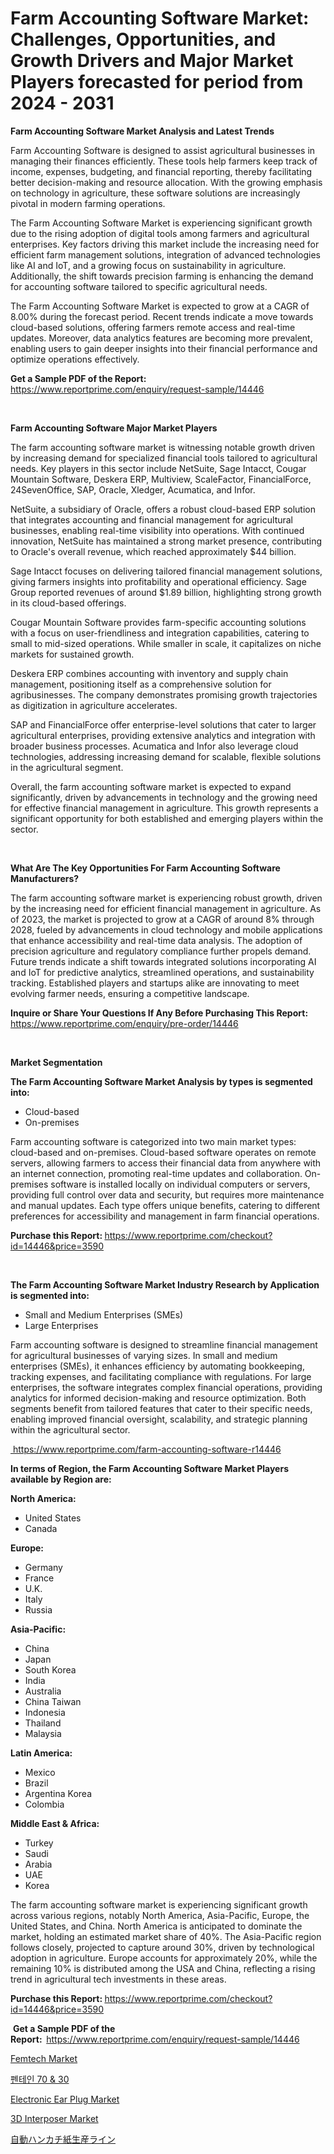 <p><h1>Farm Accounting Software Market: Challenges, Opportunities, and Growth Drivers and Major Market Players forecasted for period from 2024 - 2031</h1></p><p><strong>Farm Accounting Software Market Analysis and Latest Trends</strong></p>
<p><p>Farm Accounting Software is designed to assist agricultural businesses in managing their finances efficiently. These tools help farmers keep track of income, expenses, budgeting, and financial reporting, thereby facilitating better decision-making and resource allocation. With the growing emphasis on technology in agriculture, these software solutions are increasingly pivotal in modern farming operations.</p><p>The Farm Accounting Software Market is experiencing significant growth due to the rising adoption of digital tools among farmers and agricultural enterprises. Key factors driving this market include the increasing need for efficient farm management solutions, integration of advanced technologies like AI and IoT, and a growing focus on sustainability in agriculture. Additionally, the shift towards precision farming is enhancing the demand for accounting software tailored to specific agricultural needs.</p><p>The Farm Accounting Software Market is expected to grow at a CAGR of 8.00% during the forecast period. Recent trends indicate a move towards cloud-based solutions, offering farmers remote access and real-time updates. Moreover, data analytics features are becoming more prevalent, enabling users to gain deeper insights into their financial performance and optimize operations effectively.</p></p>
<p><strong>Get a Sample PDF of the Report:&nbsp;</strong> <a href="https://www.reportprime.com/enquiry/request-sample/14446">https://www.reportprime.com/enquiry/request-sample/14446</a></p>
<p>&nbsp;</p>
<p><strong>Farm Accounting Software Major Market Players</strong></p>
<p><p>The farm accounting software market is witnessing notable growth driven by increasing demand for specialized financial tools tailored to agricultural needs. Key players in this sector include NetSuite, Sage Intacct, Cougar Mountain Software, Deskera ERP, Multiview, ScaleFactor, FinancialForce, 24SevenOffice, SAP, Oracle, Xledger, Acumatica, and Infor.</p><p>NetSuite, a subsidiary of Oracle, offers a robust cloud-based ERP solution that integrates accounting and financial management for agricultural businesses, enabling real-time visibility into operations. With continued innovation, NetSuite has maintained a strong market presence, contributing to Oracle's overall revenue, which reached approximately $44 billion.</p><p>Sage Intacct focuses on delivering tailored financial management solutions, giving farmers insights into profitability and operational efficiency. Sage Group reported revenues of around $1.89 billion, highlighting strong growth in its cloud-based offerings.</p><p>Cougar Mountain Software provides farm-specific accounting solutions with a focus on user-friendliness and integration capabilities, catering to small to mid-sized operations. While smaller in scale, it capitalizes on niche markets for sustained growth.</p><p>Deskera ERP combines accounting with inventory and supply chain management, positioning itself as a comprehensive solution for agribusinesses. The company demonstrates promising growth trajectories as digitization in agriculture accelerates.</p><p>SAP and FinancialForce offer enterprise-level solutions that cater to larger agricultural enterprises, providing extensive analytics and integration with broader business processes. Acumatica and Infor also leverage cloud technologies, addressing increasing demand for scalable, flexible solutions in the agricultural segment.</p><p>Overall, the farm accounting software market is expected to expand significantly, driven by advancements in technology and the growing need for effective financial management in agriculture. This growth represents a significant opportunity for both established and emerging players within the sector.</p></p>
<p>&nbsp;</p>
<p><strong>What Are The Key Opportunities For Farm Accounting Software Manufacturers?</strong></p>
<p><p>The farm accounting software market is experiencing robust growth, driven by the increasing need for efficient financial management in agriculture. As of 2023, the market is projected to grow at a CAGR of around 8% through 2028, fueled by advancements in cloud technology and mobile applications that enhance accessibility and real-time data analysis. The adoption of precision agriculture and regulatory compliance further propels demand. Future trends indicate a shift towards integrated solutions incorporating AI and IoT for predictive analytics, streamlined operations, and sustainability tracking. Established players and startups alike are innovating to meet evolving farmer needs, ensuring a competitive landscape.</p></p>
<p><strong>Inquire or Share Your Questions If Any Before Purchasing This Report:</strong> <a href="https://www.reportprime.com/enquiry/pre-order/14446">https://www.reportprime.com/enquiry/pre-order/14446</a></p>
<p>&nbsp;</p>
<p><strong>Market Segmentation</strong></p>
<p><strong>The Farm Accounting Software Market Analysis by types is segmented into:</strong></p>
<p><ul><li>Cloud-based</li><li>On-premises</li></ul></p>
<p><p>Farm accounting software is categorized into two main market types: cloud-based and on-premises. Cloud-based software operates on remote servers, allowing farmers to access their financial data from anywhere with an internet connection, promoting real-time updates and collaboration. On-premises software is installed locally on individual computers or servers, providing full control over data and security, but requires more maintenance and manual updates. Each type offers unique benefits, catering to different preferences for accessibility and management in farm financial operations.</p></p>
<p><strong>Purchase this Report:&nbsp;</strong><a href="https://www.reportprime.com/checkout?id=14446&price=3590">https://www.reportprime.com/checkout?id=14446&price=3590</a></p>
<p>&nbsp;</p>
<p><strong>The Farm Accounting Software Market Industry Research by Application is segmented into:</strong></p>
<p><ul><li>Small and Medium Enterprises (SMEs)</li><li>Large Enterprises</li></ul></p>
<p><p>Farm accounting software is designed to streamline financial management for agricultural businesses of varying sizes. In small and medium enterprises (SMEs), it enhances efficiency by automating bookkeeping, tracking expenses, and facilitating compliance with regulations. For large enterprises, the software integrates complex financial operations, providing analytics for informed decision-making and resource optimization. Both segments benefit from tailored features that cater to their specific needs, enabling improved financial oversight, scalability, and strategic planning within the agricultural sector.</p></p>
<p><a href="https://www.reportprime.com/farm-accounting-software-r14446">&nbsp;https://www.reportprime.com/farm-accounting-software-r14446</a></p>
<p><strong>In terms of Region, the Farm Accounting Software Market Players available by Region are:</strong></p>
<p>
    <p> <strong> North America: </strong>
        <ul>
            <li>United States</li>
            <li>Canada</li>
        </ul>
        </p> 
    <p> <strong> Europe: </strong>
        <ul>
            <li>Germany</li>
            <li>France</li>
            <li>U.K.</li>
            <li>Italy</li>
            <li>Russia</li>
        </ul>
        </p> 
    <p> <strong> Asia-Pacific: </strong>
        <ul>
            <li>China</li>
            <li>Japan</li>
            <li>South Korea</li>
            <li>India</li>
            <li>Australia</li>
            <li>China Taiwan</li>
            <li>Indonesia</li>
            <li>Thailand</li>
            <li>Malaysia</li>
        </ul>
        </p> 
    <p> <strong> Latin America: </strong>
        <ul>
            <li>Mexico</li>
            <li>Brazil</li>
            <li>Argentina Korea</li>
            <li>Colombia</li>
        </ul>
        </p> 
    <p> <strong> Middle East & Africa: </strong>
        <ul>
            <li>Turkey</li>
            <li>Saudi</li>
            <li>Arabia</li>
            <li>UAE</li>
            <li>Korea</li>
        </ul>
    </p>
    </p>
<p><p>The farm accounting software market is experiencing significant growth across various regions, notably North America, Asia-Pacific, Europe, the United States, and China. North America is anticipated to dominate the market, holding an estimated market share of 40%. The Asia-Pacific region follows closely, projected to capture around 30%, driven by technological adoption in agriculture. Europe accounts for approximately 20%, while the remaining 10% is distributed among the USA and China, reflecting a rising trend in agricultural tech investments in these areas.</p></p>
<p><strong>Purchase this Report: </strong><a href="https://www.reportprime.com/checkout?id=14446&price=3590">https://www.reportprime.com/checkout?id=14446&price=3590</a></p>
<p>&nbsp;<strong>Get a Sample PDF of the Report:&nbsp;&nbsp;</strong><a href="https://www.reportprime.com/enquiry/request-sample/14446">https://www.reportprime.com/enquiry/request-sample/14446</a></p>
<p><strong></strong></p>
<p><p><a href="https://www.linkedin.com/pulse/femtech-market-essentials-key-players-demand-drivers-luhic?trackingId=BIZoeDzvQLmRQ71RrTcDDw%3D%3D">Femtech Market</a></p><p><a href="https://medium.com/@marielesch2023/%ED%8E%9C%ED%85%8C%EC%9D%B8-70-%EB%B0%8F-30-%EC%8B%9C%EC%9E%A5-%EA%B8%80%EB%A1%9C%EB%B2%8C-%EB%B0%8F-%EC%A7%80%EC%97%AD-%EB%B6%84%EC%84%9D-%EC%A7%80%EC%97%AD-%EA%B5%AD%EA%B0%80-%EC%88%98%EC%A4%80-%EB%B6%84%EC%84%9D-%EB%B0%8F-%EA%B2%BD%EC%9F%81-%ED%99%98%EA%B2%BD%EC%97%90-%EC%A4%91%EC%A0%90%EC%9D%84-%EB%91%94-%EB%B6%84%EC%84%9D-%EB%B0%8F-%EC%A0%84%EB%A7%9D-2024-2031-97e5d5668fdb">펜테인 70 & 30</a></p><p><a href="https://medium.com/@polesdua.1/the-global-electronic-ear-plug-market-identifies-drivers-restraints-opportunities-and-trends-a0c7795447cf">Electronic Ear Plug Market</a></p><p><a href="https://www.linkedin.com/pulse/market-forecasting-change-global-3d-interposer-dynamics-ft7gc?trackingId=qqA23sj4TESl8ihZm6RcmQ%3D%3D">3D Interposer Market</a></p><p><a href="https://medium.com/@fsde4w/automatic-handkerchief-paper-production-lines-d4cfc540ab6f">自動ハンカチ紙生産ライン</a></p></p>